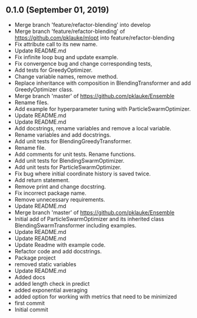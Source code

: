 ## 0.1.0 (September 01, 2019)
  - Merge branch 'feature/refactor-blending' into develop
  - Merge branch 'feature/refactor-blending' of https://github.com/pklauke/mlopt into feature/refactor-blending
  - Fix attribute call to its new name.
  - Update README.md
  - Fix infinite loop bug and update example.
  - Fix convergence bug and change corresponding tests,
  - Add tests for GreedyOptimizer.
  - Change variable names, remove method.
  - Replace inheritance with composition in BlendingTransformer and add GreedyOptimizer class.
  - Merge branch 'master' of https://github.com/pklauke/Ensemble
  - Rename files.
  - Add example for hyperparameter tuning with ParticleSwarmOptimizer.
  - Update README.md
  - Update README.md
  - Add docstrings, rename variables and remove a local variable.
  - Rename variables and add docstrings.
  - Add unit tests for BlendingGreedyTransformer.
  - Rename file.
  - Add comments for unit tests. Rename functions.
  - Add unit tests for BlendingSwarmOptimizer.
  - Add unit tests for ParticleSwarmOptimizer.
  - Fix bug where initial coordinate history is saved twice.
  - Add return statement.
  - Remove print and change docstring.
  - Fix incorrect package name.
  - Remove unnecessary requirements.
  - Update README.md
  - Merge branch 'master' of https://github.com/pklauke/Ensemble
  - Initial add of ParticleSwarmOptimizer and its inherited class BlendingSwarmTransformer including examples.
  - Update README.md
  - Update README.md
  - Update Readme with example code.
  - Refactor code and add docstrings.
  - Package project
  - removed static variables
  - Update README.md
  - Added docs
  - added length check in predict
  - added exponential averaging
  - added option for working with metrics that need to be minimized
  - first commit
  - Initial commit

